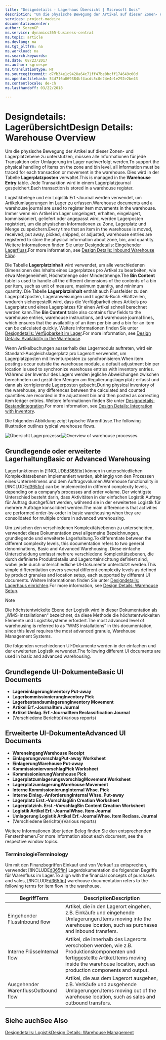```yaml
---
title: "Designdetails - Lagerhaus Übersicht | Microsoft Docs"
description: "Um die physische Bewegung der Artikel auf dieser Zonen- und Lagerplatzebene zu unterstützen, müssen alle Informationen für jede Transaktion oder Umlagerung im Lager nachverfolgt werden. Dies wird in der Tabelle **Lagerplatzposten** verwaltet. Jede Transaktion wird in einem Lagerplatzjournal gespeichert."
services: project-madeira
documentationcenter: 
author: SorenGP
ms.service: dynamics365-business-central
ms.topic: article
ms.devlang: na
ms.tgt_pltfrm: na
ms.workload: na
ms.search.keywords: 
ms.date: 08/23/2017
ms.author: sgroespe
ms.translationtype: HT
ms.sourcegitcommit: d7fb34e1c9428a64c71ff47be8bcff174649c00d
ms.openlocfilehash: 54d716a069384bf4acdc5c0e24e4e1e292e2be43
ms.contentlocale: de-ch
ms.lasthandoff: 03/22/2018

---
```

# <a name="design-details-warehouse-overview"></a><span data-ttu-id="03806-105">Designdetails: Lagerübersicht</span><span class="sxs-lookup"><span data-stu-id="03806-105">Design Details: Warehouse Overview</span></span>
<span data-ttu-id="03806-106">Um die physische Bewegung der Artikel auf dieser Zonen- und Lagerplatzebene zu unterstützen, müssen alle Informationen für jede Transaktion oder Umlagerung im Lager nachverfolgt werden.</span><span class="sxs-lookup"><span data-stu-id="03806-106">To support the physical handling of items on the zone and bin level, all information must be traced for each transaction or movement in the warehouse.</span></span> <span data-ttu-id="03806-107">Dies wird in der Tabelle **Lagerplatzposten** verwaltet.</span><span class="sxs-lookup"><span data-stu-id="03806-107">This is managed in the **Warehouse Entry** table.</span></span> <span data-ttu-id="03806-108">Jede Transaktion wird in einem Lagerplatzjournal gespeichert.</span><span class="sxs-lookup"><span data-stu-id="03806-108">Each transaction is stored in a warehouse register.</span></span>  

<span data-ttu-id="03806-109">Logistikbelege und ein Logistik Erf.-Journal werden verwendet, um Artikelumlagerungen im Lager zu erfassen.</span><span class="sxs-lookup"><span data-stu-id="03806-109">Warehouse documents and a warehouse journal are used to register item movements in the warehouse.</span></span> <span data-ttu-id="03806-110">Immer wenn ein Artikel im Lager umgelagert, erhalten, eingelagert, kommissioniert, geliefert oder angepasst wird, werden Lagerposten registriert, um die physischen Informationen zu Zone, Lagerplatz und Menge zu speichern.</span><span class="sxs-lookup"><span data-stu-id="03806-110">Every time that an item in the warehouse is moved, received, put away, picked, shipped, or adjusted, warehouse entries are registered to store the physical information about zone, bin, and quantity.</span></span> <span data-ttu-id="03806-111">Weitere Informationen finden Sie unter [Designdetails: Eingehender Lagerfluss](design-details-outbound-warehouse-flow.md).</span><span class="sxs-lookup"><span data-stu-id="03806-111">For more information, see [Design Details: Inbound Warehouse Flow](design-details-outbound-warehouse-flow.md).</span></span>  

<span data-ttu-id="03806-112">Die Tabelle **Lagerplatzinhalt** wird verwendet, um alle verschiedenen Dimensionen des Inhalts eines Lagerplatzes pro Artikel zu bearbeiten, wie etwa Mengeneinheit, Höchstmenge oder Mindestmenge.</span><span class="sxs-lookup"><span data-stu-id="03806-112">The **Bin Content** table is used to handle all the different dimensions of the contents of a bin per item, such as unit of measure, maximum quantity, and minimum quantity.</span></span> <span data-ttu-id="03806-113">Die Tabelle **Lagerplatzinhalt** enthält auch Flussfelder zu den Lagerplatzposten, Lageranweisungen und Logistik-Buch.-Blattzeilen, wodurch sichergestellt wird, dass die Verfügbarkeit eines Artikels pro Lagerplatz und eines Lagerplatzes für einen Artikel schnell berechnet werden kann.</span><span class="sxs-lookup"><span data-stu-id="03806-113">The **Bin Content** table also contains flow fields to the warehouse entries, warehouse instructions, and warehouse journal lines, which ensures that the availability of an item per bin and a bin for an item can be calculated quickly.</span></span> <span data-ttu-id="03806-114">Weitere Informationen finden Sie unter [Designdetails: Verfügbarkeit im Lager](design-details-availability-in-the-warehouse.md).</span><span class="sxs-lookup"><span data-stu-id="03806-114">For more information, see [Design Details: Availability in the Warehouse](design-details-availability-in-the-warehouse.md).</span></span>  

<span data-ttu-id="03806-115">Wenn Artikelbuchungen ausserhalb des Lagermoduls auftreten, wird ein Standard-Ausgleichslagerplatz pro Lagerort verwendet, um Lagerplatzposten mit Inventurposten zu synchronisieren.</span><span class="sxs-lookup"><span data-stu-id="03806-115">When item postings occur outside the warehouse module, a default adjustment bin per location is used to synchronize warehouse entries with inventory entries.</span></span> <span data-ttu-id="03806-116">Während der Inventur des Lagers werden jegliche Abweichungen zwischen berechneten und gezählten Mengen am Regulierungslagerplatz erfasst und dann als korrigierende Lagerposten gebucht.</span><span class="sxs-lookup"><span data-stu-id="03806-116">During physical inventory of the warehouse, any differences between the calculated and counted quantities are recorded in the adjustment bin and then posted as correcting item ledger entries.</span></span> <span data-ttu-id="03806-117">Weitere Informationen finden Sie unter [Designdetails: Bestandintegration](design-details-integration-with-inventory.md).</span><span class="sxs-lookup"><span data-stu-id="03806-117">For more information, see [Design Details: Integration with Inventory](design-details-integration-with-inventory.md).</span></span>  

<span data-ttu-id="03806-118">Die folgenden Abbildung zeigt typische Warenflüsse.</span><span class="sxs-lookup"><span data-stu-id="03806-118">The following illustration outlines typical warehouse flows.</span></span>  

<span data-ttu-id="03806-119">![Übersicht Lagerprozesse](media/design_details_warehouse_management_overview.png "design_details_warehouse_management_overview")</span><span class="sxs-lookup"><span data-stu-id="03806-119">![Overview of warehouse processes](media/design_details_warehouse_management_overview.png "design_details_warehouse_management_overview")</span></span>  

## <a name="basic-or-advanced-warehousing"></a><span data-ttu-id="03806-120">Grundlegende oder erweiterte Lagerhaltung</span><span class="sxs-lookup"><span data-stu-id="03806-120">Basic or Advanced Warehousing</span></span>  
<span data-ttu-id="03806-121">Lagerfunktionen in [!INCLUDE[d365fin](includes/d365fin_md.md)] können in unterschiedlichen Komplexitätsebenen implementiert werden, abhängig von den Prozessen eines Unternehmens und dem Auftragsvolumen.</span><span class="sxs-lookup"><span data-stu-id="03806-121">Warehouse functionality in [!INCLUDE[d365fin](includes/d365fin_md.md)] can be implemented in different complexity levels, depending on a company’s processes and order volume.</span></span> <span data-ttu-id="03806-122">Der wichtigste Unterschied besteht darin, dass Aktivitäten in der einfachen Logistik Auftrag für Auftrag durchgeführt werden, während sie in der erweiterten Logistik für mehrere Aufträge konsolidiert werden.</span><span class="sxs-lookup"><span data-stu-id="03806-122">The main difference is that activities are performed order-by-order in basic warehousing when they are consolidated for multiple orders in advanced warehousing.</span></span>  

 <span data-ttu-id="03806-123">Um zwischen den verschiedenen Komplexitätsebenen zu unterscheiden, verwendet diese Dokumentation zwei allgemeine Bezeichnungen, grundlegende und erweiterte Lagerhaltung.</span><span class="sxs-lookup"><span data-stu-id="03806-123">To differentiate between the different complexity levels, this documentation refers to two general denominations, Basic and Advanced Warehousing.</span></span> <span data-ttu-id="03806-124">Diese einfache Unterscheidung umfasst mehrere verschiedene Komplexitätsebenen, die durch definierte Produktdetails und Lagerorteinrichtung definiert sind, wobei jede durch unterschiedliche UI-Dokumente unterstützt werden.</span><span class="sxs-lookup"><span data-stu-id="03806-124">This simple differentiation covers several different complexity levels as defined by product granules and location setup, each supported by different UI documents.</span></span> <span data-ttu-id="03806-125">Weitere Informationen finden Sie unter [Designdetails: Lagerhaus einrichten](design-details-warehouse-setup.md).</span><span class="sxs-lookup"><span data-stu-id="03806-125">For more information, see [Design Details: Warehouse Setup](design-details-warehouse-setup.md).</span></span>  

> [!NOTE]  
>  <span data-ttu-id="03806-126">Die höchstentwickelte Ebene der Logistik wird in dieser Dokumentation als „WMS-Installationen“ bezeichnet, da diese Methode die höchstentwickelten Elemente und Logistiksysteme erfordert.</span><span class="sxs-lookup"><span data-stu-id="03806-126">The most advanced level of warehousing is referred to as “WMS installations” in this documentation, since this level requires the most advanced granule, Warehouse Management Systems.</span></span>  

 <span data-ttu-id="03806-127">Die folgenden verschiedenen UI-Dokumente werden in der einfachen und der erweiterten Logistik verwendet.</span><span class="sxs-lookup"><span data-stu-id="03806-127">The following different UI documents are used in basic and advanced warehousing.</span></span>  

## <a name="basic-ui-documents"></a><span data-ttu-id="03806-128">Grundlegende UI-Dokumente</span><span class="sxs-lookup"><span data-stu-id="03806-128">Basic UI Documents</span></span>  

-   <span data-ttu-id="03806-129">**Lagereinlagerung**</span><span class="sxs-lookup"><span data-stu-id="03806-129">**Inventory Put-away**</span></span>  
-   <span data-ttu-id="03806-130">**Lagerkommissionierung**</span><span class="sxs-lookup"><span data-stu-id="03806-130">**Inventory Pick**</span></span>  
-   <span data-ttu-id="03806-131">**Lagerbestandsumlagerung**</span><span class="sxs-lookup"><span data-stu-id="03806-131">**Inventory Movement**</span></span>  
-   <span data-ttu-id="03806-132">**Artikel Erf.-Journal**</span><span class="sxs-lookup"><span data-stu-id="03806-132">**Item Journal**</span></span>  
-   <span data-ttu-id="03806-133">**Artikel Umlag. Erf.-Journal**</span><span class="sxs-lookup"><span data-stu-id="03806-133">**Item Reclassification Journal**</span></span>  
-   <span data-ttu-id="03806-134">(Verschiedene Berichte)</span><span class="sxs-lookup"><span data-stu-id="03806-134">(Various reports)</span></span>  

## <a name="advanced-ui-documents"></a><span data-ttu-id="03806-135">Erweiterte UI-Dokumente</span><span class="sxs-lookup"><span data-stu-id="03806-135">Advanced UI Documents</span></span>  

-   <span data-ttu-id="03806-136">**Wareneingang**</span><span class="sxs-lookup"><span data-stu-id="03806-136">**Warehouse Receipt**</span></span>  
-   <span data-ttu-id="03806-137">**Einlagerungsvorschlag**</span><span class="sxs-lookup"><span data-stu-id="03806-137">**Put-away Worksheet**</span></span>  
-   <span data-ttu-id="03806-138">**Einlagerung**</span><span class="sxs-lookup"><span data-stu-id="03806-138">**Warehouse Put-away**</span></span>  
-   <span data-ttu-id="03806-139">**Kommissioniervorschlag**</span><span class="sxs-lookup"><span data-stu-id="03806-139">**Pick Worksheet**</span></span>  
-   <span data-ttu-id="03806-140">**Kommissionierung**</span><span class="sxs-lookup"><span data-stu-id="03806-140">**Warehouse Pick**</span></span>  
-   <span data-ttu-id="03806-141">**Lagerplatzumlagerungsvorschlag**</span><span class="sxs-lookup"><span data-stu-id="03806-141">**Movement Worksheet**</span></span>  
-   <span data-ttu-id="03806-142">**Lagerplatzumlagerung**</span><span class="sxs-lookup"><span data-stu-id="03806-142">**Warehouse Movement**</span></span>  
-   <span data-ttu-id="03806-143">**Interne Kommissionierung**</span><span class="sxs-lookup"><span data-stu-id="03806-143">**Internal Whse. Pick**</span></span>  
-   <span data-ttu-id="03806-144">**Interne Einlag.-Anforderung**</span><span class="sxs-lookup"><span data-stu-id="03806-144">**Internal Whse. Put-away**</span></span>  
-   <span data-ttu-id="03806-145">**Lagerplatz Erst.-Vorschlag**</span><span class="sxs-lookup"><span data-stu-id="03806-145">**Bin Creation Worksheet**</span></span>  
-   <span data-ttu-id="03806-146">**Lagerplatzinh. Erst.-Vorschlag**</span><span class="sxs-lookup"><span data-stu-id="03806-146">**Bin Content Creation Worksheet**</span></span>  
-   <span data-ttu-id="03806-147">**Logistik Artikel Erf.-Journal**</span><span class="sxs-lookup"><span data-stu-id="03806-147">**Whse. Item Journal**</span></span>  
-   <span data-ttu-id="03806-148">**Umlagerung Logistik Artikel Erf.-Journal**</span><span class="sxs-lookup"><span data-stu-id="03806-148">**Whse. Item Reclass. Journal**</span></span>  
-   <span data-ttu-id="03806-149">(Verschiedene Berichte)</span><span class="sxs-lookup"><span data-stu-id="03806-149">(Various reports)</span></span>  

<span data-ttu-id="03806-150">Weitere Informationen über jeden Beleg finden Sie den entsprechenden Fensterthemen.</span><span class="sxs-lookup"><span data-stu-id="03806-150">For more information about each document, see the respective window topics.</span></span>  

### <a name="terminology"></a><span data-ttu-id="03806-151">Terminologie</span><span class="sxs-lookup"><span data-stu-id="03806-151">Terminology</span></span>  
<span data-ttu-id="03806-152">Um mit den Finanzbegriffen Einkauf und von Verkauf zu entsprechen, verwendet [!INCLUDE[d365fin](includes/d365fin_md.md)] Lagerdokumentation die folgenden Begriffe für Warenfluss im Lager.</span><span class="sxs-lookup"><span data-stu-id="03806-152">To align with the financial concepts of purchases and sales, [!INCLUDE[d365fin](includes/d365fin_md.md)] warehouse documentation refers to the following terms for item flow in the warehouse.</span></span>  

|<span data-ttu-id="03806-153">Begriff</span><span class="sxs-lookup"><span data-stu-id="03806-153">Term</span></span>|<span data-ttu-id="03806-154">Description</span><span class="sxs-lookup"><span data-stu-id="03806-154">Description</span></span>|  
|----------|---------------------------------------|  
|<span data-ttu-id="03806-155">Eingehender Fluss</span><span class="sxs-lookup"><span data-stu-id="03806-155">Inbound flow</span></span>|<span data-ttu-id="03806-156">Artikel, die in den Lagerort eingehen, z.B. Einkäufe und eingehende Umlagerungen.</span><span class="sxs-lookup"><span data-stu-id="03806-156">Items moving into the warehouse location, such as purchases and inbound transfers.</span></span>|  
|<span data-ttu-id="03806-157">Interne Flüsse</span><span class="sxs-lookup"><span data-stu-id="03806-157">Internal flow</span></span>|<span data-ttu-id="03806-158">Artikel, die innerhalb des Lagerorts verschoben werden, wie z.B. Produktionskomponenten und fertiggestellte Artikel.</span><span class="sxs-lookup"><span data-stu-id="03806-158">Items moving inside the warehouse location, such as production components and output.</span></span>|  
|<span data-ttu-id="03806-159">Ausgehender Warenfluss</span><span class="sxs-lookup"><span data-stu-id="03806-159">Outbound flow</span></span>|<span data-ttu-id="03806-160">Artikel, die aus dem Lagerort ausgehen, z.B. Verkäufe und ausgehende Umlagerungen.</span><span class="sxs-lookup"><span data-stu-id="03806-160">Items moving out of the warehouse location, such as sales and outbound transfers.</span></span>|  

## <a name="see-also"></a><span data-ttu-id="03806-161">Siehe auch</span><span class="sxs-lookup"><span data-stu-id="03806-161">See Also</span></span>  
 [<span data-ttu-id="03806-162">Designdetails: Logistik</span><span class="sxs-lookup"><span data-stu-id="03806-162">Design Details: Warehouse Management</span></span>](design-details-warehouse-management.md)

